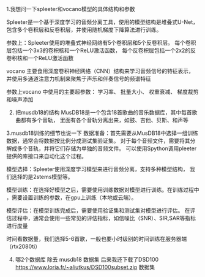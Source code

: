 1.我想问一下spleeter和vocano模型的具体结构和参数

Spleeter是一个基于深度学习的音频分离工具，使用的模型结构是堆叠式U-Net，
包含多个卷积层和反卷积层，并使用随机梯度下降算法进行训练。

参数上：Spleeter使用的堆叠式神经网络有5个卷积层和5个反卷积层。
每个卷积层包括一个3x3的卷积核和一个ReLU激活函数，
每个反卷积层包括一个2x2的反卷积核和一个ReLU激活函数

vocano 主要食用深度卷积神经网络（CNN）结构来学习音频信号的特征表示，
并使用多通道注意力机制来聚焦于声乐和伴奏信号的频谱特征

参数上vocano 中使用的主要超参数：
学习率、
批量大小、
权重衰减、
梯度裁剪和噪声添加


2. 把musdb18的结构
MusDB18是一个包含18首歌曲的音乐数据库，其中每首歌曲都有多个音轨，
里面有各个音轨分离出来，如鼓、吉他、贝斯、和声等


3.musdb18训练的细节也说一下
数据准备：首先需要从MusDB18中选择一组训练数据，通常会将数据按比例分成测试集验证集。
对于每个音频文件，需要将其分解成多个音轨，并将它们存储为单独的音频文件。
可以使用Spython调用pleeter提供的库接口来自动化这个过程。

模型选择：Spleeter使用深度学习模型来进行音频分离，支持多种模型结构，
我们选择的是2stems模型等。

模型训练：在选择好模型之后，需要使用训练数据对模型进行训练。在训练过程中
，需要设置训练的参数，在gpu上训练（本地或云端）。

模型评估：在模型训练完成后，需要使用验证集和测试集对模型进行评估。
在评估过程中，通常会使用一些常见的评估指标，如信噪比（SNR）、SIR,SAR等指标进行度量

时间看数据量，我们选择5-6首歌，一般也要小时级别的时间训练在服务器端（rtx2080ti）


4. 哪2个数据库
除去 musdb18 数据集
后来我还下载了DSD100
https://www.loria.fr/~aliutkus/DSD100subset.zip 数据集